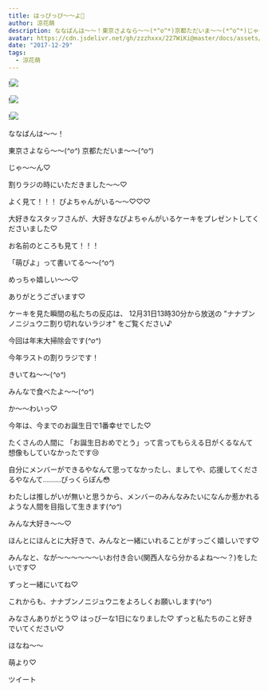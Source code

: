 ```yaml
---
title: はっぴっぴ〜〜よ🐥
author: 涼花萌
description: ななばんは〜〜！東京さよなら〜〜(*^o^*)京都ただいま〜〜(*^o^*)じゃ〜〜ん♡割りラジの時にいただきました〜〜♡よく見て！！！ぴよちゃんがいる〜〜♡♡♡...
avatar: https://cdn.jsdelivr.net/gh/zzzhxxx/227WiKi@master/docs/assets/photo/avatar/moe.jpg
date: "2017-12-29"
tags:
  - 涼花萌
---
```


!![](https://cdn.jsdelivr.net/gh/zzzhxxx/227WiKi-image@master/blog-image/moe-2017-12-29_1.jpg)

!![](https://cdn.jsdelivr.net/gh/zzzhxxx/227WiKi-image@master/blog-image/moe-2017-12-29_2.jpg)

!![](https://cdn.jsdelivr.net/gh/zzzhxxx/227WiKi-image@master/blog-image/moe-2017-12-29_3.jpg)





ななばんは〜〜！


東京さよなら〜〜(*^o^*)
京都ただいま〜〜(*^o^*)





じゃ〜〜ん♡









割りラジの時にいただきました〜〜♡

よく見て！！！
ぴよちゃんがいる〜〜♡♡♡


大好きなスタッフさんが、大好きなぴよちゃんがいるケーキをプレゼントしてくださいました♡


お名前のところも見て！！！

「萌ぴよ」って書いてる〜〜(*^o^*)

めっちゃ嬉しい〜〜♡


ありがとうございます♡



ケーキを見た瞬間の私たちの反応は、
12月31日13時30分から放送の
"ナナブンノニジュウニ割り切れないラジオ"
をご覧ください♪

今回は年末大掃除会です(*^o^*)



今年ラストの割りラジです！


きいてね〜〜(*^o^*)




みんなで食べたよ〜〜(*^o^*)






か〜〜わいっ♡






今年は、今までのお誕生日で1番幸せでした♡

たくさんの人間に
「お誕生日おめでとう」って言ってもらえる日がくるなんて想像もしていなかったです😢


自分にメンバーができるやなんて思ってなかったし、ましてや、応援してくださるやなんて………ぴっくらぽん😳


わたしは推しがいが無いと思うから、メンバーのみんなみたいになんか惹かれるような人間を目指して生きます(*^o^*)






みんな大好き〜〜♡






ほんとにほんとに大好きで、みんなと一緒にいれることがすっごく嬉しいです♡


みんなと、なが〜〜〜〜〜〜いお付き合い(関西人なら分かるよね〜〜？)をしたいです♡

ずっと一緒にいてね♡



これからも、ナナブンノニジュウニをよろしくお願いします(*^o^*)





みなさんありがとう♡
はっぴーな1日になりました♡
ずっと私たちのこと好きでいてください♡


ほなね〜〜




萌より♡


ツイート



